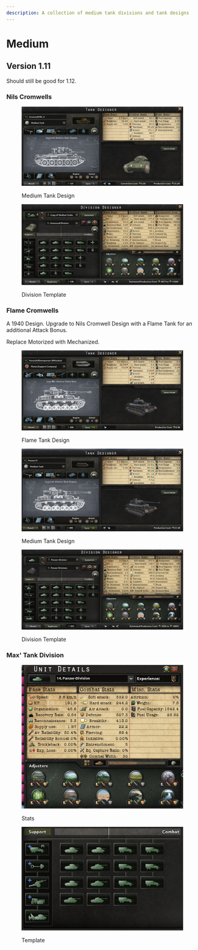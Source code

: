 ```yaml
---
description: A collection of medium tank divisions and tank designs
---
```


# Medium

## Version 1.11

Should still be good for 1.12.

### Nils Cromwells

<figure><img src="../../.gitbook/assets/med-nils_cromwell-tank.png" alt=""><figcaption><p>Medium Tank Design</p></figcaption></figure>

<figure><img src="../../.gitbook/assets/med-nils_cromwell-template.png" alt=""><figcaption><p>Division Template</p></figcaption></figure>

### Flame Cromwells

A 1940 Design. Upgrade to Nils Cromwell Design with a Flame Tank for an additional Attack Bonus.

Replace Motorized with Mechanized.

<figure><img src="../../.gitbook/assets/med-flame_cromwell-flame.png" alt=""><figcaption><p>Flame Tank Design</p></figcaption></figure>

<figure><img src="../../.gitbook/assets/med-flame_cromwell-tank.png" alt=""><figcaption><p>Medium Tank Design</p></figcaption></figure>

<figure><img src="../../.gitbook/assets/med-flame_cromwell-template.png" alt=""><figcaption><p>Division Template</p></figcaption></figure>

### Max' Tank Division

<figure><img src="../../.gitbook/assets/med-max-stats.png" alt=""><figcaption><p>Stats</p></figcaption></figure>

<figure><img src="../../.gitbook/assets/med-max-template.png" alt=""><figcaption><p>Template</p></figcaption></figure>
